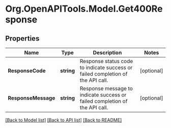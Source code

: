 # Org.OpenAPITools.Model.Get400Response

## Properties

Name | Type | Description | Notes
------------ | ------------- | ------------- | -------------
**ResponseCode** | **string** | Response status code to indicate success or failed completion of the API call. | [optional] 
**ResponseMessage** | **string** | Response message to indicate success or failed completion of the API call. | [optional] 

[[Back to Model list]](../README.md#documentation-for-models) [[Back to API list]](../README.md#documentation-for-api-endpoints) [[Back to README]](../README.md)

